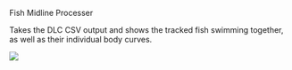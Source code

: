 Fish Midline Processer

Takes the DLC CSV output and shows the tracked fish swimming together, as well as their individual body curves.

![](demo_swimming.gif)